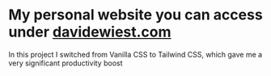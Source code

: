 # My personal website you can access under [davidewiest.com](https://davidewiest.com)

In this project I switched from Vanilla CSS to Tailwind CSS, which gave me a very significant productivity boost
